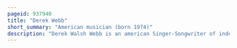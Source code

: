 ```yaml
---
pageid: 937940
title: "Derek Webb"
short_summary: "American musician (born 1974)"
description: "Derek Walsh Webb is an american Singer-Songwriter of independent and formerly christian Music who first entered the Music Industry as a Member of the Band Caedmon's Call, and later embarked on a successful Solo Career. As a Member of the Houston, texas-based Caedmon's Call, Webb has seen Career Sales approaching 1 million Records, along with 10 Gma Dove Award Nominations and three Dove Award Wins and six No. 1 christian Radio Hits."
---
```

